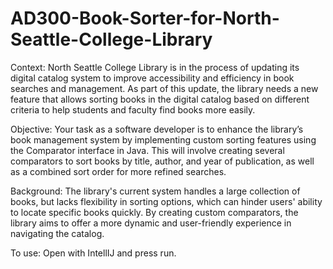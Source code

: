 # AD300-Book-Sorter-for-North-Seattle-College-Library

Context:
North Seattle College Library is in the process of updating its digital catalog system to improve accessibility and efficiency in book searches and management. As part of this update, the library needs a new feature that allows sorting books in the digital catalog based on different criteria to help students and faculty find books more easily.

Objective:
Your task as a software developer is to enhance the library’s book management system by implementing custom sorting features using the Comparator interface in Java. This will involve creating several comparators to sort books by title, author, and year of publication, as well as a combined sort order for more refined searches.

Background:
The library's current system handles a large collection of books, but lacks flexibility in sorting options, which can hinder users' ability to locate specific books quickly. By creating custom comparators, the library aims to offer a more dynamic and user-friendly experience in navigating the catalog.

To use:
Open with IntellIJ and press run.